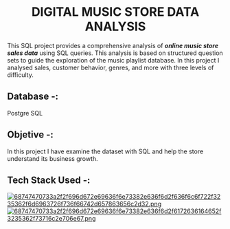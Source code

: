 <h1 id="custom-id" align="center">DIGITAL MUSIC STORE DATA ANALYSIS</h1>

This SQL project provides a comprehensive analysis of ***online music store sales data*** using SQL queries. This analysis is based on structured question sets to guide the exploration of the music playlist database. In this project I analysed sales, customer behavior, genres, and more with three levels of difficulty.

## Database -:
Postgre SQL

## Objetive -:
In this project I have examine the dataset with SQL and help the store understand its business growth.

## Tech Stack Used -:

[![68747470733a2f2f696d672e69636f6e73382e636f6d2f636f6c6f722f3235362f6d6963726f736f66742d657863656c2d32.png](https://i.postimg.cc/05J3x26F/68747470733a2f2f696d672e69636f6e73382e636f6d2f636f6c6f722f3235362f6d6963726f736f66742d657863656c2d32.png)](https://postimg.cc/qg4Qxrxx)
[![68747470733a2f2f696d672e69636f6e73382e636f6d2f6172636164652f3235362f73716c2e706e67.png](https://i.postimg.cc/5NgXtJTq/68747470733a2f2f696d672e69636f6e73382e636f6d2f6172636164652f3235362f73716c2e706e67.png)](https://postimg.cc/pp9W0w2p)




